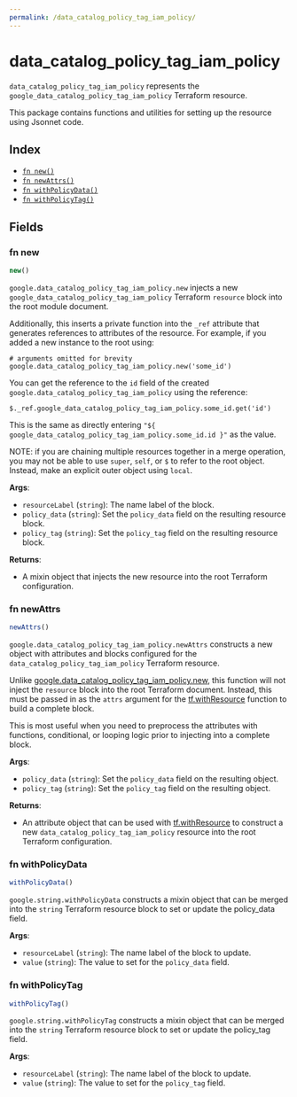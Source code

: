 ```yaml
---
permalink: /data_catalog_policy_tag_iam_policy/
---
```


# data_catalog_policy_tag_iam_policy

`data_catalog_policy_tag_iam_policy` represents the `google_data_catalog_policy_tag_iam_policy` Terraform resource.



This package contains functions and utilities for setting up the resource using Jsonnet code.


## Index

* [`fn new()`](#fn-new)
* [`fn newAttrs()`](#fn-newattrs)
* [`fn withPolicyData()`](#fn-withpolicydata)
* [`fn withPolicyTag()`](#fn-withpolicytag)

## Fields

### fn new

```ts
new()
```


`google.data_catalog_policy_tag_iam_policy.new` injects a new `google_data_catalog_policy_tag_iam_policy` Terraform `resource`
block into the root module document.

Additionally, this inserts a private function into the `_ref` attribute that generates references to attributes of the
resource. For example, if you added a new instance to the root using:

    # arguments omitted for brevity
    google.data_catalog_policy_tag_iam_policy.new('some_id')

You can get the reference to the `id` field of the created `google.data_catalog_policy_tag_iam_policy` using the reference:

    $._ref.google_data_catalog_policy_tag_iam_policy.some_id.get('id')

This is the same as directly entering `"${ google_data_catalog_policy_tag_iam_policy.some_id.id }"` as the value.

NOTE: if you are chaining multiple resources together in a merge operation, you may not be able to use `super`, `self`,
or `$` to refer to the root object. Instead, make an explicit outer object using `local`.

**Args**:
  - `resourceLabel` (`string`): The name label of the block.
  - `policy_data` (`string`): Set the `policy_data` field on the resulting resource block.
  - `policy_tag` (`string`): Set the `policy_tag` field on the resulting resource block.

**Returns**:
- A mixin object that injects the new resource into the root Terraform configuration.


### fn newAttrs

```ts
newAttrs()
```


`google.data_catalog_policy_tag_iam_policy.newAttrs` constructs a new object with attributes and blocks configured for the `data_catalog_policy_tag_iam_policy`
Terraform resource.

Unlike [google.data_catalog_policy_tag_iam_policy.new](#fn-new), this function will not inject the `resource`
block into the root Terraform document. Instead, this must be passed in as the `attrs` argument for the
[tf.withResource](https://github.com/tf-libsonnet/core/tree/main/docs#fn-withresource) function to build a complete block.

This is most useful when you need to preprocess the attributes with functions, conditional, or looping logic prior to
injecting into a complete block.

**Args**:
  - `policy_data` (`string`): Set the `policy_data` field on the resulting object.
  - `policy_tag` (`string`): Set the `policy_tag` field on the resulting object.

**Returns**:
  - An attribute object that can be used with [tf.withResource](https://github.com/tf-libsonnet/core/tree/main/docs#fn-withresource) to construct a new `data_catalog_policy_tag_iam_policy` resource into the root Terraform configuration.


### fn withPolicyData

```ts
withPolicyData()
```

`google.string.withPolicyData` constructs a mixin object that can be merged into the `string`
Terraform resource block to set or update the policy_data field.



**Args**:
  - `resourceLabel` (`string`): The name label of the block to update.
  - `value` (`string`): The value to set for the `policy_data` field.


### fn withPolicyTag

```ts
withPolicyTag()
```

`google.string.withPolicyTag` constructs a mixin object that can be merged into the `string`
Terraform resource block to set or update the policy_tag field.



**Args**:
  - `resourceLabel` (`string`): The name label of the block to update.
  - `value` (`string`): The value to set for the `policy_tag` field.
